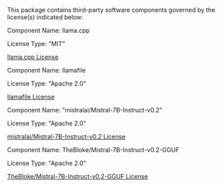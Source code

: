 This package contains third-party software components governed by the license(s) indicated below:

Component Name: llama.cpp

License Type: "MIT"

[llama.cpp License](https://github.com/ggerganov/llama.cpp/blob/master/LICENSE)

Component Name: llamafile

License Type: "Apache 2.0"

[llamafile License](https://github.com/Mozilla-Ocho/llamafile/blob/main/LICENSE)

Component Name: "mistralai/Mistral-7B-Instruct-v0.2"

License Type: "Apache 2.0"

[mistralai/Mistral-7B-Instruct-v0.2 License](https://huggingface.co/mistralai/Mistral-7B-Instruct-v0.2/blob/main/README.md)

Component Name: TheBloke/Mistral-7B-Instruct-v0.2-GGUF

License Type: "Apache 2.0"

[TheBloke/Mistral-7B-Instruct-v0.2-GGUF License](https://huggingface.co/TheBloke/Mistral-7B-Instruct-v0.2-GGUF/blob/main/README.md)
